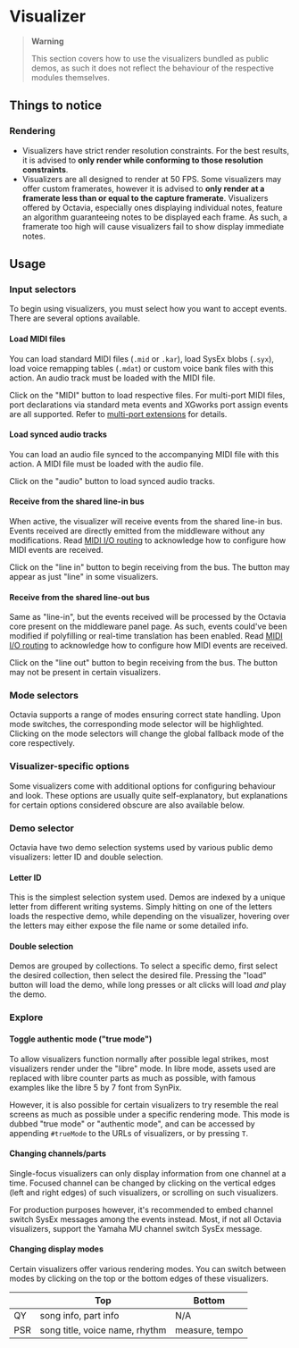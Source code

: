 # Visualizer
> **Warning**
> 
> This section covers how to use the visualizers bundled as public demos, as such it does not reflect the behaviour of the respective modules themselves.

## Things to notice
### Rendering
* Visualizers have strict render resolution constraints. For the best results, it is advised to **only render while conforming to those resolution constraints**.
* Visualizers are all designed to render at 50 FPS. Some visualizers may offer custom framerates, however it is advised to **only render at a framerate less than or equal to the capture framerate**. Visualizers offered by Octavia, especially ones displaying individual notes, feature an algorithm guaranteeing notes to be displayed each frame. As such, a framerate too high will cause visualizers fail to show display immediate notes.

## Usage
### Input selectors
To begin using visualizers, you must select how you want to accept events. There are several options available.

#### Load MIDI files
You can load standard MIDI files (`.mid` or `.kar`), load SysEx blobs (`.syx`), load voice remapping tables (`.mdat`) or custom voice bank files with this action. An audio track must be loaded with the MIDI file.

Click on the "MIDI" button to load respective files. For multi-port MIDI files, port declarations via standard meta events and XGworks port assign events are all supported. Refer to [multi-port extensions](../support/ext.md#port-assign) for details.

#### Load synced audio tracks
You can load an audio file synced to the accompanying MIDI file with this action. A MIDI file must be loaded with the audio file.

Click on the "audio" button to load synced audio tracks.

#### Receive from the shared line-in bus
When active, the visualizer will receive events from the shared line-in bus. Events received are directly emitted from the middleware without any modifications. Read [MIDI I/O routing](./mw.md) to acknowledge how to configure how MIDI events are received.

Click on the "line in" button to begin receiving from the bus. The button may appear as just "line" in some visualizers.

#### Receive from the shared line-out bus
Same as "line-in", but the events received will be processed by the Octavia core present on the middleware panel page. As such, events could've been modified if polyfilling or real-time translation has been enabled. Read [MIDI I/O routing](./mw.md) to acknowledge how to configure how MIDI events are received.

Click on the "line out" button to begin receiving from the bus. The button may not be present in certain visualizers.

### Mode selectors
Octavia supports a range of modes ensuring correct state handling. Upon mode switches, the corresponding mode selector will be highlighted. Clicking on the mode selectors will change the global fallback mode of the core respectively.

### Visualizer-specific options
Some visualizers come with additional options for configuring behaviour and look. These options are usually quite self-explanatory, but explanations for certain options considered obscure are also available below.

### Demo selector
Octavia have two demo selection systems used by various public demo visualizers: letter ID and double selection.

#### Letter ID
This is the simplest selection system used. Demos are indexed by a unique letter from different writing systems. Simply hitting on one of the letters loads the respective demo, while depending on the visualizer, hovering over the letters may either expose the file name or some detailed info.

#### Double selection
Demos are grouped by collections. To select a specific demo, first select the desired collection, then select the desired file. Pressing the "load" button will load the demo, while long presses or alt clicks will load *and* play the demo.

### Explore
#### Toggle authentic mode ("true mode")
To allow visualizers function normally after possible legal strikes, most visualizers render under the "libre" mode. In libre mode, assets used are replaced with libre counter parts as much as possible, with famous examples like the libre 5 by 7 font from SynPix.

However, it is also possible for certain visualizers to try resemble the real screens as much as possible under a specific rendering mode. This mode is dubbed "true mode" or "authentic mode", and can be accessed by appending `#trueMode` to the URLs of visualizers, or by pressing `T`.

#### Changing channels/parts
Single-focus visualizers can only display information from one channel at a time. Focused channel can be changed by clicking on the vertical edges (left and right edges) of such visualizers, or scrolling on such visualizers.

For production purposes however, it's recommended to embed channel switch SysEx messages among the events instead. Most, if not all Octavia visualizers, support the Yamaha MU channel switch SysEx message.

#### Changing display modes
Certain visualizers offer various rendering modes. You can switch between modes by clicking on the top or the bottom edges of these visualizers.

|     | Top | Bottom |
| --- | --- | ------ |
| QY  | song info, part info | N/A |
| PSR | song title, voice name, rhythm | measure, tempo |